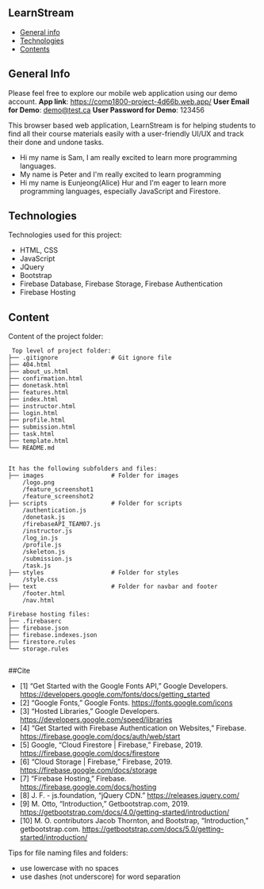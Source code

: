## LearnStream

- [General info](#general-info)
- [Technologies](#technologies)
- [Contents](#content)

## General Info

Please feel free to explore our mobile web application using our demo account. 
<b>App link</b>: https://comp1800-project-4d66b.web.app/
<b>User Email for Demo</b>: demo@test.ca
<b>User Password for Demo</b>: 123456

This browser based web application, LearnStream is for helping students to find all their course materials easily with a user-friendly UI/UX and track their done and undone tasks. 

- Hi my name is Sam, I am really excited to learn more programming languages.
- My name is Peter and I'm really excited to learn programming
- Hi my name is Eunjeong(Alice) Hur and I'm eager to learn more programming languages, especially JavaScript and Firestore. 

## Technologies

Technologies used for this project:

- HTML, CSS
- JavaScript
- JQuery
- Bootstrap
- Firebase Database, Firebase Storage, Firebase Authentication
- Firebase Hosting

## Content

Content of the project folder:

```
 Top level of project folder:
├── .gitignore               # Git ignore file
├── 404.html
├── about_us.html
├── confirmation.html
├── donetask.html
├── features.html
├── index.html
├── instructor.html
├── login.html
├── profile.html
├── submission.html
├── task.html
├── template.html
└── README.md


It has the following subfolders and files:
├── images                   # Folder for images
    /logo.png
    /feature_screenshot1
    /feature_screenshot2     
├── scripts                  # Folder for scripts
    /authentication.js       
    /donetask.js
    /firebaseAPI_TEAM07.js
    /instructor.js
    /log_in.js
    /profile.js
    /skeleton.js
    /submission.js
    /task.js
├── styles                   # Folder for styles
    /style.css
├── text                     # Folder for navbar and footer
    /footer.html
    /nav.html

Firebase hosting files:
├── .firebaserc
├── firebase.json
├── firebase.indexes.json
├── firestore.rules
└── storage.rules


```

##Cite
- [1] “Get Started with the Google Fonts API,” Google Developers. https://developers.google.com/fonts/docs/getting_started
- [2] “Google Fonts,” Google Fonts. https://fonts.google.com/icons
- [3] “Hosted Libraries,” Google Developers. https://developers.google.com/speed/libraries
- [4] “Get Started with Firebase Authentication on Websites,” Firebase. https://firebase.google.com/docs/auth/web/start
- [5] Google, “Cloud Firestore  |  Firebase,” Firebase, 2019. https://firebase.google.com/docs/firestore
- ‌[6] “Cloud Storage  |  Firebase,” Firebase, 2019. https://firebase.google.com/docs/storage
- ‌[7] “Firebase Hosting,” Firebase. https://firebase.google.com/docs/hosting
- [8] J. F. - js.foundation, “jQuery CDN.” https://releases.jquery.com/
- [9] M. Otto, “Introduction,” Getbootstrap.com, 2019. https://getbootstrap.com/docs/4.0/getting-started/introduction/
- [10] M. O. contributors Jacob Thornton, and Bootstrap, “Introduction,” getbootstrap.com. https://getbootstrap.com/docs/5.0/getting-started/introduction/

Tips for file naming files and folders:

- use lowercase with no spaces
- use dashes (not underscore) for word separation
